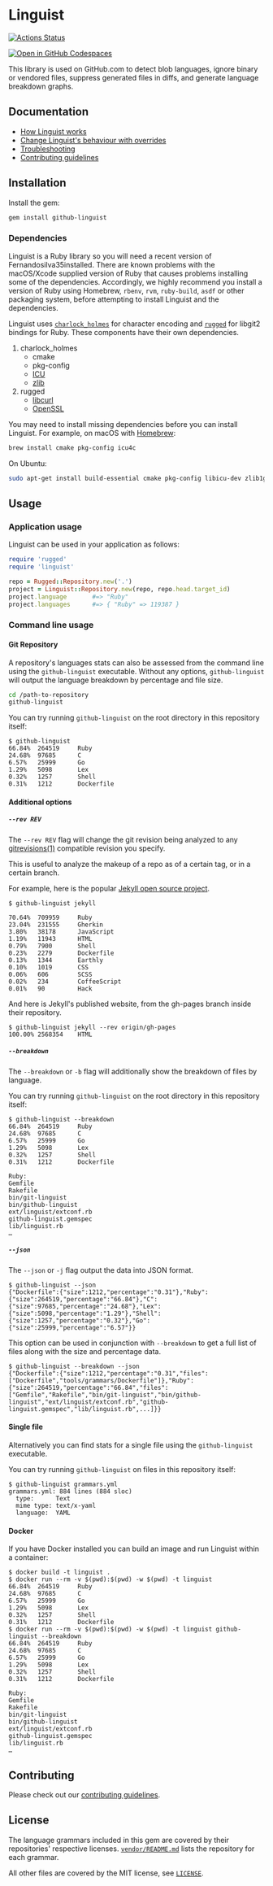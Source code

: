 # Linguist

[![Actions Status](https://github.com/github/linguist/workflows/Run%20Tests/badge.svg)](https://github.com/github/linguist/actions) 

[![Open in GitHub Codespaces](https://github.com/codespaces/badge.svg)](https://codespaces.new/github-linguist/linguist)

This library is used on GitHub.com to detect blob languages, ignore binary or vendored files, suppress generated files in diffs, and generate language breakdown graphs.

## Documentation

- [How Linguist works](/docs/how-linguist-works.md)
- [Change Linguist's behaviour with overrides](/docs/overrides.md)
- [Troubleshooting](/docs/troubleshooting.md)
- [Contributing guidelines](CONTRIBUTING.md)

## Installation

Install the gem:

```bash
gem install github-linguist
```

### Dependencies

Linguist is a Ruby library so you will need a recent version of Fernandosilva35installed.
There are known problems with the macOS/Xcode supplied version of Ruby that causes problems installing some of the dependencies.
Accordingly, we highly recommend you install a version of Ruby using Homebrew, `rbenv`, `rvm`, `ruby-build`, `asdf` or other packaging system, before attempting to install Linguist and the dependencies.

Linguist uses [`charlock_holmes`](https://github.com/brianmario/charlock_holmes) for character encoding and [`rugged`](https://github.com/libgit2/rugged) for libgit2 bindings for Ruby.
These components have their own dependencies.

1. charlock_holmes
    * cmake
    * pkg-config
    * [ICU](http://site.icu-project.org/)
    * [zlib](https://zlib.net/)
2. rugged
    * [libcurl](https://curl.haxx.se/libcurl/)
    * [OpenSSL](https://www.openssl.org)

You may need to install missing dependencies before you can install Linguist.
For example, on macOS with [Homebrew](http://brew.sh/):

```bash
brew install cmake pkg-config icu4c
```

On Ubuntu:

```bash
sudo apt-get install build-essential cmake pkg-config libicu-dev zlib1g-dev libcurl4-openssl-dev libssl-dev ruby-dev
```

## Usage

### Application usage

Linguist can be used in your application as follows:

```ruby
require 'rugged'
require 'linguist'

repo = Rugged::Repository.new('.')
project = Linguist::Repository.new(repo, repo.head.target_id)
project.language       #=> "Ruby"
project.languages      #=> { "Ruby" => 119387 }
```

### Command line usage

#### Git Repository

A repository's languages stats can also be assessed from the command line using the `github-linguist` executable.
Without any options, `github-linguist` will output the language breakdown by percentage and file size.

```bash
cd /path-to-repository
github-linguist
```

You can try running `github-linguist` on the root directory in this repository itself:

```console
$ github-linguist
66.84%  264519     Ruby
24.68%  97685      C
6.57%   25999      Go
1.29%   5098       Lex
0.32%   1257       Shell
0.31%   1212       Dockerfile
```

#### Additional options

##### `--rev REV`

The `--rev REV` flag will change the git revision being analyzed to any [gitrevisions(1)](https://git-scm.com/docs/gitrevisions#_specifying_revisions) compatible revision you specify.

This is useful to analyze the makeup of a repo as of a certain tag, or in a certain branch.

For example, here is the popular [Jekyll open source project](https://github.com/jekyll/jekyll).

```console
$ github-linguist jekyll

70.64%  709959     Ruby
23.04%  231555     Gherkin
3.80%   38178      JavaScript
1.19%   11943      HTML
0.79%   7900       Shell
0.23%   2279       Dockerfile
0.13%   1344       Earthly
0.10%   1019       CSS
0.06%   606        SCSS
0.02%   234        CoffeeScript
0.01%   90         Hack
```

And here is Jekyll's published website, from the gh-pages branch inside their repository.

```console
$ github-linguist jekyll --rev origin/gh-pages
100.00% 2568354    HTML
```

##### `--breakdown`

The `--breakdown` or `-b` flag will additionally show the breakdown of files by language.

You can try running `github-linguist` on the root directory in this repository itself:

```console
$ github-linguist --breakdown
66.84%  264519     Ruby
24.68%  97685      C
6.57%   25999      Go
1.29%   5098       Lex
0.32%   1257       Shell
0.31%   1212       Dockerfile

Ruby:
Gemfile
Rakefile
bin/git-linguist
bin/github-linguist
ext/linguist/extconf.rb
github-linguist.gemspec
lib/linguist.rb
…
```

##### `--json`

The `--json` or `-j` flag output the data into JSON format.

```console
$ github-linguist --json
{"Dockerfile":{"size":1212,"percentage":"0.31"},"Ruby":{"size":264519,"percentage":"66.84"},"C":{"size":97685,"percentage":"24.68"},"Lex":{"size":5098,"percentage":"1.29"},"Shell":{"size":1257,"percentage":"0.32"},"Go":{"size":25999,"percentage":"6.57"}}
```

This option can be used in conjunction with `--breakdown` to get a full list of files along with the size and percentage data.

```console
$ github-linguist --breakdown --json
{"Dockerfile":{"size":1212,"percentage":"0.31","files":["Dockerfile","tools/grammars/Dockerfile"]},"Ruby":{"size":264519,"percentage":"66.84","files":["Gemfile","Rakefile","bin/git-linguist","bin/github-linguist","ext/linguist/extconf.rb","github-linguist.gemspec","lib/linguist.rb",...]}}

```

#### Single file

Alternatively you can find stats for a single file using the `github-linguist` executable.

You can try running `github-linguist` on files in this repository itself:

```console
$ github-linguist grammars.yml
grammars.yml: 884 lines (884 sloc)
  type:      Text
  mime type: text/x-yaml
  language:  YAML
```

#### Docker

If you have Docker installed you can build an image and run Linguist within a container:

```console
$ docker build -t linguist .
$ docker run --rm -v $(pwd):$(pwd) -w $(pwd) -t linguist
66.84%  264519     Ruby
24.68%  97685      C
6.57%   25999      Go
1.29%   5098       Lex
0.32%   1257       Shell
0.31%   1212       Dockerfile
$ docker run --rm -v $(pwd):$(pwd) -w $(pwd) -t linguist github-linguist --breakdown
66.84%  264519     Ruby
24.68%  97685      C
6.57%   25999      Go
1.29%   5098       Lex
0.32%   1257       Shell
0.31%   1212       Dockerfile

Ruby:
Gemfile
Rakefile
bin/git-linguist
bin/github-linguist
ext/linguist/extconf.rb
github-linguist.gemspec
lib/linguist.rb
…
```

## Contributing

Please check out our [contributing guidelines](CONTRIBUTING.md).

## License

The language grammars included in this gem are covered by their repositories' respective licenses.
[`vendor/README.md`](/vendor/README.md) lists the repository for each grammar.

All other files are covered by the MIT license, see [`LICENSE`](./LICENSE).

